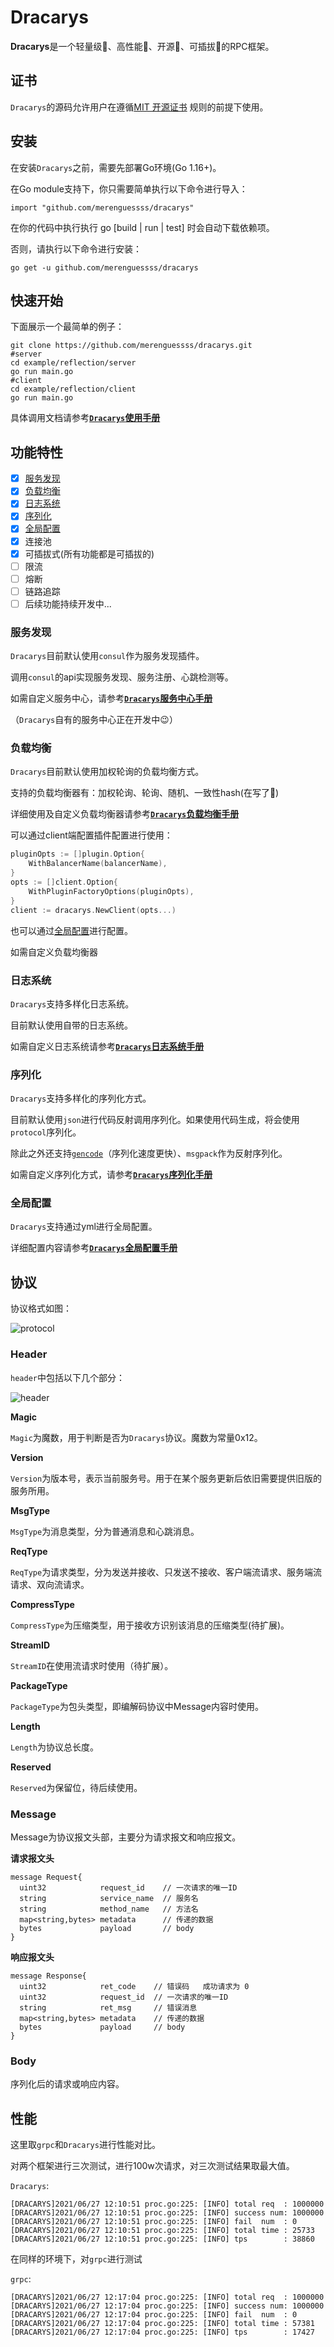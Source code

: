 # Dracarys
**Dracarys**是一个轻量级💨、高性能🚀、开源🌟、可插拔🐲的RPC框架。

## 证书
`Dracarys`的源码允许用户在遵循[MIT 开源证书](LICENSE) 规则的前提下使用。
## 安装
在安装`Dracarys`之前，需要先部署Go环境(Go 1.16+)。

在Go module支持下，你只需要简单执行以下命令进行导入：
```
import "github.com/merenguessss/dracarys"
```
在你的代码中执行执行 go [build | run | test] 时会自动下载依赖项。

否则，请执行以下命令进行安装：
```
go get -u github.com/merenguessss/dracarys
```
## 快速开始
下面展示一个最简单的例子：
```
git clone https://github.com/merenguessss/dracarys.git
#server
cd example/reflection/server
go run main.go
#client
cd example/reflection/client
go run main.go
```
具体调用文档请参考[**`Dracarys`使用手册**](docs/quick_start.md)

## 功能特性
- [x] [服务发现](#服务发现)
- [x] [负载均衡](#负载均衡)
- [x] [日志系统](#日志系统)
- [x] [序列化](#序列化)
- [x] [全局配置](#全局配置)
- [x] 连接池
- [x] 可插拔式(所有功能都是可插拔的)
- [ ] 限流
- [ ] 熔断
- [ ] 链路追踪
- [ ] 后续功能持续开发中...

### 服务发现
`Dracarys`目前默认使用`consul`作为服务发现插件。

调用`consul`的api实现服务发现、服务注册、心跳检测等。

如需自定义服务中心，请参考[**`Dracarys`服务中心手册**](docs/selector.md)

（`Dracarys`自有的服务中心正在开发中😉）
### 负载均衡
`Dracarys`目前默认使用加权轮询的负载均衡方式。

支持的负载均衡器有：加权轮询、轮询、随机、一致性hash(在写了😬)

详细使用及自定义负载均衡器请参考[**`Dracarys`负载均衡手册**](docs/balancer.md)

可以通过client端配置插件配置进行使用：
```go
pluginOpts := []plugin.Option{
	WithBalancerName(balancerName),
}
opts := []client.Option{
	WithPluginFactoryOptions(pluginOpts),
}
client := dracarys.NewClient(opts...)
```
也可以通过[全局配置](#全局配置)进行配置。

如需自定义负载均衡器

### 日志系统
`Dracarys`支持多样化日志系统。

目前默认使用自带的日志系统。

如需自定义日志系统请参考[**`Dracarys`日志系统手册**](docs/log.md)

### 序列化
`Dracarys`支持多样化的序列化方式。

目前默认使用`json`进行代码反射调用序列化。如果使用代码生成，将会使用`protocol`序列化。

除此之外还支持[`gencode`](https://github.com/andyleap/gencode)（序列化速度更快）、`msgpack`作为反射序列化。

如需自定义序列化方式，请参考[**`Dracarys`序列化手册**](docs/serializer.md)

### 全局配置
`Dracarys`支持通过yml进行全局配置。

详细配置内容请参考[**`Dracarys`全局配置手册**](docs/config.md)

## 协议

协议格式如图：

![protocol](docs/pic/protocol.png)

### Header
`header`中包括以下几个部分：

![header](docs/pic/Header.png)

**Magic**

`Magic`为魔数，用于判断是否为`Dracarys`协议。魔数为常量0x12。

**Version**

`Version`为版本号，表示当前服务号。用于在某个服务更新后依旧需要提供旧版的服务所用。

**MsgType**

`MsgType`为消息类型，分为普通消息和心跳消息。

**ReqType**

`ReqType`为请求类型，分为发送并接收、只发送不接收、客户端流请求、服务端流请求、双向流请求。

**CompressType**

`CompressType`为压缩类型，用于接收方识别该消息的压缩类型(待扩展)。

**StreamID**

`StreamID`在使用流请求时使用（待扩展）。

**PackageType**

`PackageType`为包头类型，即编解码协议中Message内容时使用。

**Length**

`Length`为协议总长度。

**Reserved**

`Reserved`为保留位，待后续使用。

### Message

Message为协议报文头部，主要分为请求报文和响应报文。

**请求报文头**
```
message Request{
  uint32            request_id    // 一次请求的唯一ID
  string            service_name  // 服务名
  string            method_name   // 方法名
  map<string,bytes> metadata      // 传递的数据
  bytes             payload       // body
}
```
**响应报文头**
```
message Response{
  uint32            ret_code    // 错误码   成功请求为 0
  uint32            request_id  // 一次请求的唯一ID
  string            ret_msg     // 错误消息
  map<string,bytes> metadata    // 传递的数据
  bytes             payload     // body
}
```
### Body
序列化后的请求或响应内容。

## 性能

这里取`grpc`和`Dracarys`进行性能对比。

对两个框架进行三次测试，进行100w次请求，对三次测试结果取最大值。

`Dracarys`:
```
[DRACARYS]2021/06/27 12:10:51 proc.go:225: [INFO] total req  : 1000000
[DRACARYS]2021/06/27 12:10:51 proc.go:225: [INFO] success num: 1000000
[DRACARYS]2021/06/27 12:10:51 proc.go:225: [INFO] fail  num  : 0
[DRACARYS]2021/06/27 12:10:51 proc.go:225: [INFO] total time : 25733
[DRACARYS]2021/06/27 12:10:51 proc.go:225: [INFO] tps        : 38860
```

在同样的环境下，对`grpc`进行测试

`grpc`:
```
[DRACARYS]2021/06/27 12:17:04 proc.go:225: [INFO] total req  : 1000000
[DRACARYS]2021/06/27 12:17:04 proc.go:225: [INFO] success num: 1000000
[DRACARYS]2021/06/27 12:17:04 proc.go:225: [INFO] fail  num  : 0
[DRACARYS]2021/06/27 12:17:04 proc.go:225: [INFO] total time : 57381
[DRACARYS]2021/06/27 12:17:04 proc.go:225: [INFO] tps        : 17427
```